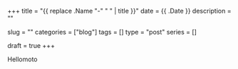 +++
title = "{{ replace .Name "-" " " | title }}"
date = {{ .Date }}
description = ""

slug = ""
categories = ["blog"]
tags = []
type = "post"
series = []

draft = true
+++

Hellomoto